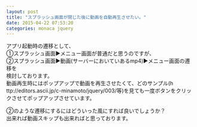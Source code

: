 ```yaml
---
layout: post
title: "スプラッシュ画面が閉じた後に動画を自動再生させたい。"
date: 2015-04-22 07:53:20
categories: monaca jquery
---
```

<p>アプリ起動時の遷移として、<br>
①スプラッシュ画面▶︎メニュー画面が普通だと思うのですが、<br>
②スプラッシュ画面▶︎動画(サーバーにおいていあるmp4)▶︎メニュー画面の遷移を<br>
検討しております。<br>
動画再生時にはポップアップで動画を再生させたくて、どのサンプル(h‌​ttp://editors.ascii.jp/c-minamoto/jquery/003/等)を見ても一度ボタンをクリックさせてポップアップさせています。</p>

<p>②のような遷移にするにはどういった風にすれば良いでしょうか？<br>
出来れば動画スキップも出来ればと思っております。</p>
